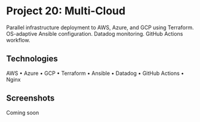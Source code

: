 # Project 20: Multi-Cloud

Parallel infrastructure deployment to AWS, Azure, and GCP using Terraform. OS-adaptive Ansible configuration. Datadog monitoring. GitHub Actions workflow.

## Technologies

AWS • Azure • GCP • Terraform • Ansible • Datadog • GitHub Actions • Nginx

## Screenshots

Coming soon